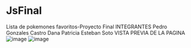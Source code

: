 # JsFinal
Lista de pokemones favoritos-Proyecto Final
INTEGRANTES
Pedro Gonzales Castro
Dana Patricia Esteban Soto
VISTA PREVIA DE LA PAGINA
![image](https://user-images.githubusercontent.com/118759662/210032519-d74fac64-f6a1-4bef-bbab-d061d3e8eb03.png)
![image](blob:https://web.whatsapp.com/a305cd89-f2a0-4a98-bc2c-c62b217f32b7)

